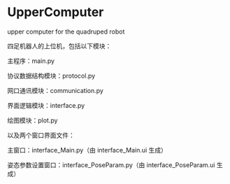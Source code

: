 # UpperComputer
 upper computer for the quadruped robot


四足机器人的上位机，包括以下模块：

主程序：main.py

协议数据结构模块：protocol.py

网口通讯模块：communication.py

界面逻辑模块：interface.py

绘图模块：plot.py

以及两个窗口界面文件：

主窗口：interface_Main.py（由 interface_Main.ui 生成）

姿态参数设置窗口：interface_PoseParam.py（由 interface_PoseParam.ui 生成）
